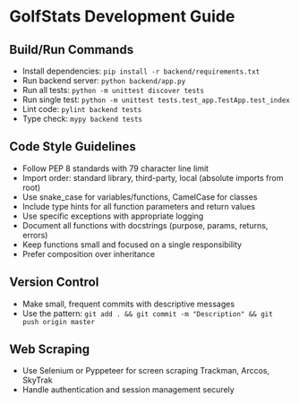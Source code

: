 # GolfStats Development Guide

## Build/Run Commands
- Install dependencies: `pip install -r backend/requirements.txt`
- Run backend server: `python backend/app.py`
- Run all tests: `python -m unittest discover tests`
- Run single test: `python -m unittest tests.test_app.TestApp.test_index`
- Lint code: `pylint backend tests`
- Type check: `mypy backend tests`

## Code Style Guidelines
- Follow PEP 8 standards with 79 character line limit
- Import order: standard library, third-party, local (absolute imports from root)
- Use snake_case for variables/functions, CamelCase for classes
- Include type hints for all function parameters and return values
- Use specific exceptions with appropriate logging
- Document all functions with docstrings (purpose, params, returns, errors)
- Keep functions small and focused on a single responsibility
- Prefer composition over inheritance

## Version Control
- Make small, frequent commits with descriptive messages
- Use the pattern: `git add . && git commit -m "Description" && git push origin master`

## Web Scraping
- Use Selenium or Pyppeteer for screen scraping Trackman, Arccos, SkyTrak
- Handle authentication and session management securely
